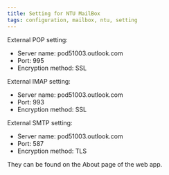 ```yaml
---
title: Setting for NTU MailBox
tags: configuration, mailbox, ntu, setting
---
```

External POP setting:

* Server name: pod51003.outlook.com
* Port: 995
* Encryption method: SSL

External IMAP setting:

* Server name: pod51003.outlook.com
* Port: 993
* Encryption method: SSL

External SMTP setting:

* Server name: pod51003.outlook.com
* Port: 587
* Encryption method: TLS

They can be found on the About page of the web app.
